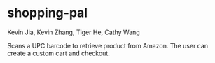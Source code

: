# shopping-pal

Kevin Jia, Kevin Zhang, Tiger He, Cathy Wang

Scans a UPC barcode to retrieve product from Amazon. The user can create a custom cart and checkout.
